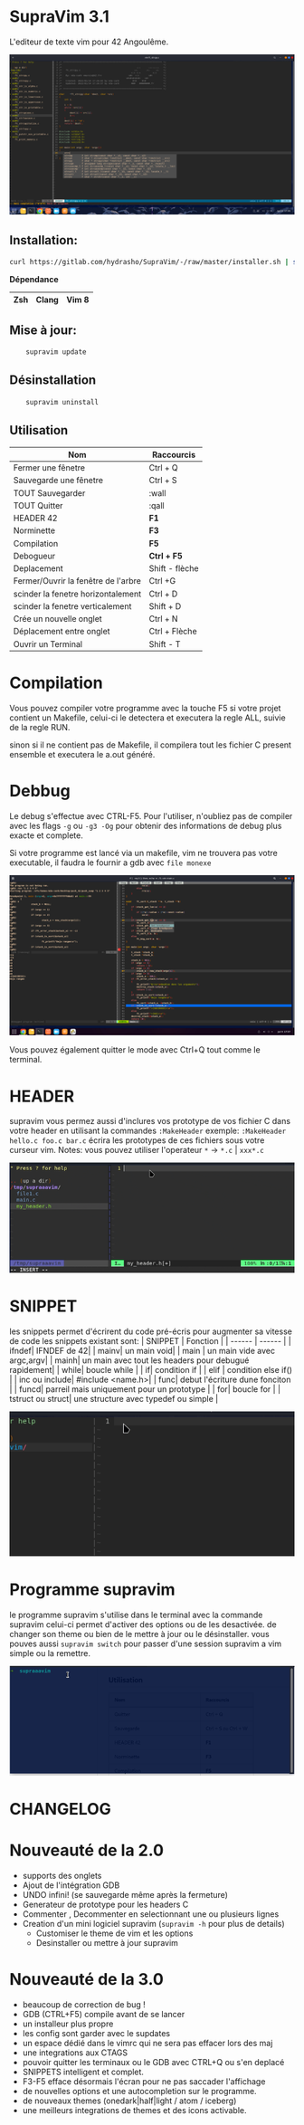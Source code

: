 # SupraVim 3.1

L'editeur de texte vim pour 42 Angoulême.

<img src="img/readme.png"/>

## Installation:

```bash
curl https://gitlab.com/hydrasho/SupraVim/-/raw/master/installer.sh | sh
```
**Dépendance**

| Zsh | Clang | Vim 8 |
|-----|-------|-------|

## Mise à jour:
```bash
    supravim update
```



## Désinstallation

```bash
    supravim uninstall
```
## Utilisation

| Nom | Raccourcis |
| ------ | ------ |
| Fermer une fênetre | Ctrl + Q |
| Sauvegarde une fênetre | Ctrl + S|
| TOUT Sauvegarder | :wall|
| TOUT Quitter | :qall|
| HEADER 42| **F1**|
| Norminette | **F3**|
| Compilation | **F5**|
| Debogueur | **Ctrl + F5**|
| Deplacement | Shift - flèche|
| Fermer/Ouvrir la fenêtre de l'arbre | Ctrl +G |
| scinder la fenetre horizontalement | Ctrl + D|
| scinder la fenetre verticalement | Shift + D|
| Crée un nouvelle onglet | Ctrl + N|
| Déplacement entre onglet | Ctrl + Flèche|
| Ouvrir un Terminal | Shift - T|

# Compilation

Vous pouvez compiler votre programme avec la touche F5
si votre projet contient un Makefile, celui-ci le detectera et executera la regle
ALL,  suivie de la regle RUN.

sinon si il ne contient pas de Makefile,
il compilera tout les fichier C present ensemble et executera le a.out généré.

# Debbug

Le debug s'effectue avec CTRL-F5.
Pour l'utiliser, n'oubliez pas de compiler avec les flags `-g` ou `-g3 -Og` pour obtenir des informations
de debug plus exacte et complete.

Si votre programme est lancé via un makefile, vim ne trouvera pas votre executable, il faudra le fournir a gdb
avec `file monexe`

<img src="img/GDB.png"/>

Vous pouvez également quitter le mode avec Ctrl+Q tout comme le terminal.

# HEADER

supravim vous permez aussi d'inclures vos prototype de vos fichier C dans votre header en utilisant la commandes `:MakeHeader`
exemple:  `:MakeHeader hello.c foo.c bar.c` écrira les prototypes de ces fichiers sous votre curseur vim.
Notes: vous pouvez utiliser l'operateur `*` ->  `*.c` | `xxx*.c`

<img src="img/header.gif"/>

# SNIPPET

les snippets permet d'écrirent du code pré-écris pour augmenter sa vitesse de code les snippets existant sont:
| SNIPPET | Fonction |
| ------ | ------ |
| ifndef| IFNDEF de 42|
| mainv| un main void|
| main | un main vide avec argc,argv|
| mainh|  un main avec tout les headers pour debugué rapidement|
| while| boucle while |
| if| condition if |
| elif | condition else if() |
| inc ou include| #include <name.h>|
| func| debut l'écriture dune fonciton |
| funcd| parreil mais uniquement pour un prototype |
| for| boucle for |
| tstruct ou struct| une structure avec typedef ou simple |

<img src="img/Snipets.gif"/>

# Programme supravim
le programme supravim s'utilise dans le terminal avec la commande supravim
celui-ci permet d'activer des options ou de les desactivée. de changer son theme ou bien de le mettre à jour ou le désinstaller.
vous pouves aussi ``supravim switch`` pour passer d'une session supravim a vim simple ou la remettre.

<img src="img/theme-binary.gif"/>

# CHANGELOG
# Nouveauté de la 2.0

- supports des onglets
- Ajout de l'intégration GDB
- UNDO infini! (se sauvegarde même après la fermeture)
- Generateur de prototype pour les headers C
- Commenter , Decommenter en selectionnant une ou plusieurs lignes
- Creation d'un mini logiciel supravim (`supravim -h` pour plus de details)
    * Customiser le theme de vim et les options
    * Desinstaller ou mettre à jour supravim

# Nouveauté de la 3.0

- beaucoup de correction de bug !
- GDB (CTRL+F5) compile avant de se lancer
- un installeur plus propre
- les config sont garder avec le supdates
- un espace dédié dans le vimrc qui ne sera pas effacer lors des maj
- une integrations aux CTAGS
- pouvoir quitter les terminaux ou le GDB avec CTRL+Q ou s'en deplacé
- SNIPPETS intelligent et complet.
- F3-F5 efface désormais l'écran pour ne pas saccader l'affichage
- de nouvelles options et une autocompletion sur le programme.
- de nouveaux themes (onedark|half|light / atom / iceberg)
- une meilleurs integrations de themes et des icons activable.
